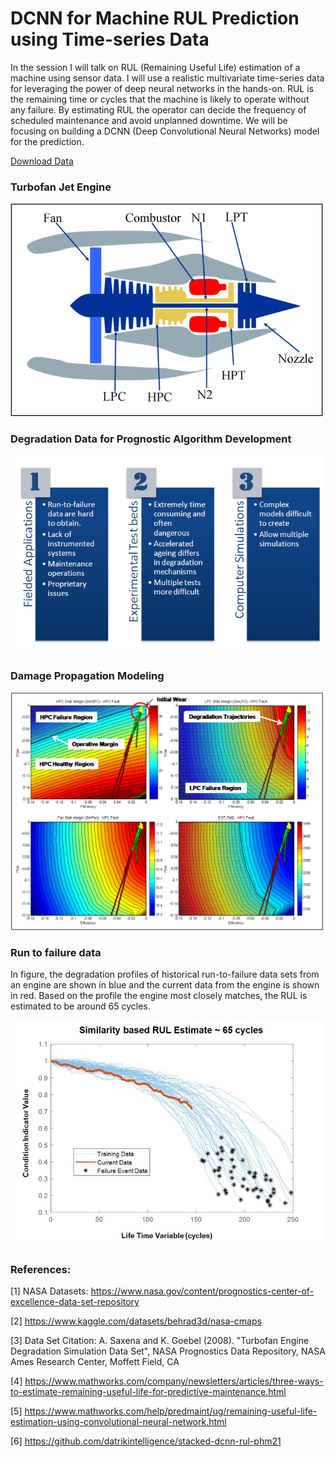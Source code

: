 # DCNN for Machine RUL Prediction using Time-series Data

In the session I will talk on RUL (Remaining Useful Life) estimation of a machine using sensor data. I will use a realistic multivariate time-series data for leveraging the power of deep neural networks in the hands-on. RUL is the remaining time or cycles that the machine is likely to operate without any failure. By estimating RUL the operator can decide the frequency of scheduled maintenance and avoid unplanned downtime. We will be focusing on building a DCNN (Deep Convolutional Neural Networks) model for the prediction.

[Download Data](https://data.nasa.gov/Aerospace/CMAPSS-Jet-Engine-Simulated-Data/ff5v-kuh6)

### Turbofan Jet Engine
<img src='pics/engine_schematic.jpg' width=500>

### Degradation Data for Prognostic Algorithm Development
<img src='pics/data_challenges.jpg' width=500>

### Damage Propagation Modeling
<img src='pics/operative_margins.jpg' width=500>

### Run to failure data
In figure, the degradation profiles of historical run-to-failure data sets from an engine are shown in blue and the current data from the engine is shown in red. Based on the profile the engine most closely matches, the RUL is estimated to be around 65 cycles.

<img src='pics/run_to_failure_plot.jpg' width=500>

### References:
[1] NASA Datasets: https://www.nasa.gov/content/prognostics-center-of-excellence-data-set-repository

[2] https://www.kaggle.com/datasets/behrad3d/nasa-cmaps

[3] Data Set Citation: A. Saxena and K. Goebel (2008). "Turbofan Engine Degradation Simulation Data Set", NASA Prognostics Data Repository, NASA Ames Research Center, Moffett Field, CA

[4] https://www.mathworks.com/company/newsletters/articles/three-ways-to-estimate-remaining-useful-life-for-predictive-maintenance.html 

[5] https://www.mathworks.com/help/predmaint/ug/remaining-useful-life-estimation-using-convolutional-neural-network.html

[6] https://github.com/datrikintelligence/stacked-dcnn-rul-phm21

